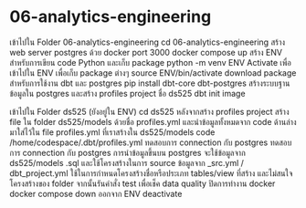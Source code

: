 # 06-analytics-engineering
เข้าไปใน Folder 06-analytics-engineering
cd 06-analytics-engineering
สร้าง web server postgres ด้วย docker port 3000
docker compose up
สร้าง ENV สำหรับการเขียน code Python และเก็บ package
python -m venv ENV
Activate เพื่อเข้าไปใน ENV เพื่อเก็บ package ต่างๆ
source ENV/bin/activate
download package สำหรับการใช้งาน dbt และ postgres
pip install dbt-core dbt-postgres
สร้างระบบฐานข้อมูลใน postgres และสร้าง profiles project ชื่อ ds525
dbt init
image

เข้าไปใน Folder ds525 (ยังอยู่ใน ENV)
cd ds525
หลังจากสร้าง profiles project สร้าง file ใน folder ds525/models ด้วยชื่อ profiles.yml และนำข้อมูลทั้งหมดจาก code ด้านล่าง มาใส่ไว้ใน file profiles.yml ที่เราสร้างใน ds525/models
code /home/codespace/.dbt/profiles.yml
ทดสอบการ connection กับ postgres
ทดสอบการ connection กับ postgres
การนำข้อมูลขึ้นบน postgres จะใช้ข้อมูลจาก ds525/models .sql และใช้โครงสร้างในการ source ข้อมูลจาก _src.yml / dbt_project.yml ใช้ในการกำหนดโครงสร้างชื่อหรือประเภท tables/view ที่สร้าง และไม่สนใจโครงสร้างของ folder
จากนั้นรันคำสั่ง test เพื่อเช็ค data quality
ปิดการทำงาน docker
docker compose down
ออกจาก ENV
deactivate
